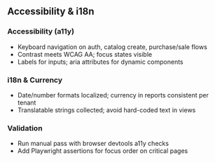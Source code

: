 ## Accessibility & i18n

### Accessibility (a11y)
- Keyboard navigation on auth, catalog create, purchase/sale flows
- Contrast meets WCAG AA; focus states visible
- Labels for inputs; aria attributes for dynamic components

### i18n & Currency
- Date/number formats localized; currency in reports consistent per tenant
- Translatable strings collected; avoid hard-coded text in views

### Validation
- Run manual pass with browser devtools a11y checks
- Add Playwright assertions for focus order on critical pages

